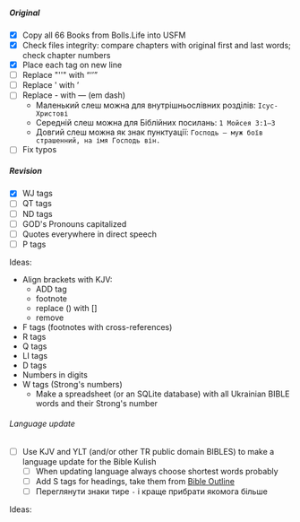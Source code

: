 ##### Original
- [x] Copy all 66 Books from Bolls.Life into USFM
- [x] Check files integrity: compare chapters with original first and last words; check chapter numbers
- [x] Place each tag on new line
- [ ] Replace "''" with “‘’”
- [ ] Replace ' with ʼ
- [ ] Replace - with — (em dash)
  - Маленький слеш можна для внутрішньослівних розділів: `Ісус-Христові`
  - Середній слеш можна для Біблійних посилань: `1 Мойсея 3:1–3`
  - Довгий слеш можна як знак пунктуації: `Господь — муж боїв страшенний, на імя Господь він.`
- [ ] Fix typos

##### Revision
- [x] WJ tags
- [ ] QT tags
- [ ] ND tags
- [ ] GOD's Pronouns capitalized
- [ ] Quotes everywhere in direct speech
- [ ] P tags

Ideas:
- Align brackets with KJV:
  - ADD tag
  - footnote
  - replace () with []
  - remove
- F tags (footnotes with cross-references)
- R tags
- Q tags
- LI tags
- D tags
- Numbers in digits
- W tags (Strong's numbers)
  - Make a spreadsheet (or an SQLite database) with all Ukrainian BIBLE words and their Strong's number

###### Language update
- [ ] Use KJV and YLT (and/or other TR public domain BIBLES) to make a language update for the Bible Kulish
  - [ ] When updating language always choose shortest words probably
  - [ ] Add S tags for headings, take them from [Bible Outline](https://biblehub.com/outline/)
  - [ ] Переглянути знаки тире `-` і краще прибрати якомога більше

Ideas: